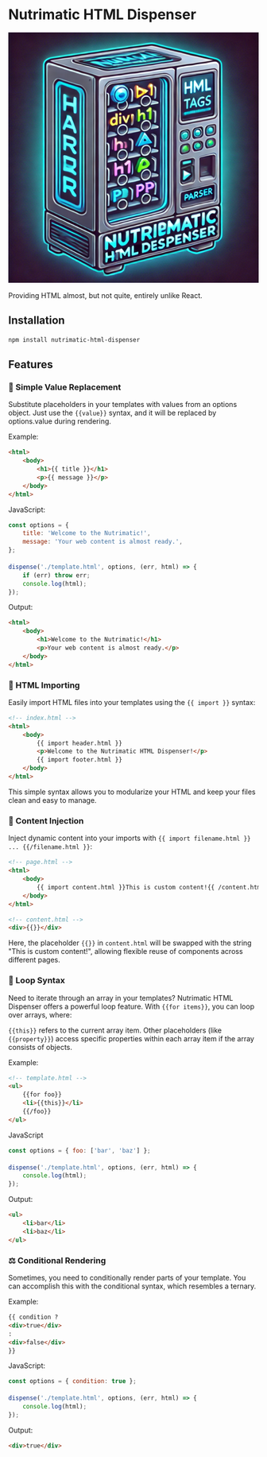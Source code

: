 # Nutrimatic HTML Dispenser

![Logo](images/logo.webp)

Providing HTML almost, but not quite, entirely unlike React.

## Installation

```bash
npm install nutrimatic-html-dispenser
```

## Features

### 🔄 Simple Value Replacement

Substitute placeholders in your templates with values from an options object.
Just use the `{{value}}` syntax, and it will be replaced by options.value during
rendering.

Example:

```html
<html>
    <body>
        <h1>{{ title }}</h1>
        <p>{{ message }}</p>
    </body>
</html>
```

JavaScript:

```javascript
const options = {
    title: 'Welcome to the Nutrimatic!',
    message: 'Your web content is almost ready.',
};

dispense('./template.html', options, (err, html) => {
    if (err) throw err;
    console.log(html);
});
```

Output:

```html
<html>
    <body>
        <h1>Welcome to the Nutrimatic!</h1>
        <p>Your web content is almost ready.</p>
    </body>
</html>
```

### 🚀 HTML Importing

Easily import HTML files into your templates using the `{{ import }}` syntax:

```html
<!-- index.html -->
<html>
    <body>
        {{ import header.html }}
        <p>Welcome to the Nutrimatic HTML Dispenser!</p>
        {{ import footer.html }}
    </body>
</html>
```

This simple syntax allows you to modularize your HTML and keep your files clean
and easy to manage.

### 🧬 Content Injection

Inject dynamic content into your imports with `{{ import filename.html }} ... {{/filename.html }}`:

```html
<!-- page.html -->
<html>
    <body>
        {{ import content.html }}This is custom content!{{ /content.html }}
    </body>
</html>
```

```html
<!-- content.html -->
<div>{{}}</div>
```

Here, the placeholder `{{}}` in `content.html` will be swapped with the string
"This is custom content!", allowing flexible reuse of components across
different pages.

### 🔁 Loop Syntax

Need to iterate through an array in your templates? Nutrimatic HTML Dispenser
offers a powerful loop feature. With `{{for items}}`, you can loop over arrays,
where:

`{{this}}` refers to the current array item. Other placeholders (like
`{{property}}`) access specific properties within each array item if the array
consists of objects.

Example:

```html
<!-- template.html -->
<ul>
    {{for foo}}
    <li>{{this}}</li>
    {{/foo}}
</ul>
```

JavaScript

```javascript
const options = { foo: ['bar', 'baz'] };

dispense('./template.html', options, (err, html) => {
    console.log(html);
});
```

Output:

```html
<ul>
    <li>bar</li>
    <li>baz</li>
</ul>
```

### ⚖️ Conditional Rendering

Sometimes, you need to conditionally render parts of your template. You can
accomplish this with the conditional syntax, which resembles a ternary.

Example:

```html
{{ condition ?
<div>true</div>
:
<div>false</div>
}}
```

JavaScript:

```javascript
const options = { condition: true };

dispense('./template.html', options, (err, html) => {
    console.log(html);
});
```

Output:

```html
<div>true</div>
```
